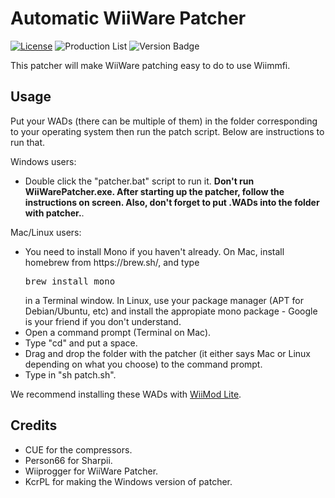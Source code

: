 # Automatic WiiWare Patcher
[![License](https://img.shields.io/github/license/riiconnect24/auto-wiiware-patcher.svg?style=flat-square)](http://www.gnu.org/licenses/agpl-3.0)
![Production List](https://img.shields.io/discord/206934458954153984.svg?style=flat-square)
![Version Badge](https://img.shields.io/github/release/riiconnect24/auto-wiiware-patcher.svg?style=flat-square)

This patcher will make WiiWare patching easy to do to use Wiimmfi.

## Usage

Put your WADs (there can be multiple of them) in the folder corresponding to your operating system then run the patch script. Below are instructions to run that.

Windows users:

<ul>
	<li>Double click the "patcher.bat" script to run it. <b>Don't run WiiWarePatcher.exe. After starting up the patcher, follow the instructions on screen. Also, don't forget to put .WADs into the folder with patcher.</b>.</li>
</ul>

Mac/Linux users:

<ul>
	<li>You need to install Mono if you haven't already. On Mac, install homebrew from https://brew.sh/, and type <pre>brew install mono</pre> in a Terminal window. In Linux, use your package manager (APT for Debian/Ubuntu, etc) and install the appropiate mono package - Google is your friend if you don't understand.</li>
	<li>Open a command prompt (Terminal on Mac).</li>
	<li>Type "cd" and put a space.</li>
	<li>Drag and drop the folder with the patcher (it either says Mac or Linux depending on what you choose) to the command prompt.</li>
	<li>Type in "sh patch.sh".</li>
</ul>

We recommend installing these WADs with <a href="https://github.com/RiiConnect24/Wii-Mod-Lite/releases">WiiMod Lite</a>.

## Credits

- CUE for the compressors.
- Person66 for Sharpii.
- Wiiprogger for WiiWare Patcher.
- KcrPL for making the Windows version of patcher.
